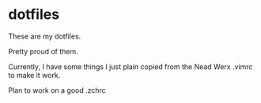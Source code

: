 # dotfiles
These are my dotfiles.

Pretty proud of them.

Currently, I have some things I just plain copied from the Nead Werx .vimrc to make it work.

Plan to work on a good .zchrc
